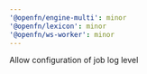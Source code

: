 ```yaml
---
'@openfn/engine-multi': minor
'@openfn/lexicon': minor
'@openfn/ws-worker': minor
---
```


Allow configuration of job log level
